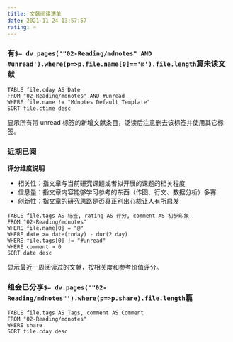 ```yaml
---
title: 文献阅读清单
date: 2021-11-24 13:57:57
rating: ⭐
---
```


### 有`$= dv.pages('"02-Reading/mdnotes" AND #unread').where(p=>p.file.name[0]=='@').file.length`篇未读文献


```dataview
TABLE file.cday AS Date
FROM "02-Reading/mdnotes" AND #unread
WHERE file.name != "Mdnotes Default Template"
SORT file.ctime desc
```

显示所有带 unread 标签的新增文献条目，泛读后注意删去该标签并使用其它标签。

### 近期已阅

**评分维度说明**

- 相关性：指文章与当前研究课题或者拟开展的课题的相关程度
- 信息量：指文章内容能够学习参考的东西（作图、行文、数据分析）多寡
- 创新性：指文章的研究思路是否真正别出心裁让人有所启发

```dataview
TABLE file.tags AS 标签, rating AS 评分, comment AS 初步印象
FROM "02-Reading/mdnotes"
WHERE file.name[0] = "@"
WHERE date >= date(today) - dur(2 day)
WHERE file.tags[0] != "#unread"
WHERE comment > 0
SORT date desc
```

显示最近一周阅读过的文献，按相关度和参考价值评分。

### 组会已分享`$= dv.pages('"02-Reading/mdnotes"').where(p=>p.share).file.length`篇

```dataview
TABLE file.tags AS Tags, comment AS Comment
FROM "02-Reading/mdnotes"
WHERE share
SORT file.cday desc
```